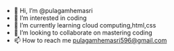 - 👋 Hi, I’m @pulagamhemasri
- 👀 I’m interested in coding
- 🌱 I’m currently learning cloud computing,html,css
- 💞️ I’m looking to collaborate on mastering coding 
- 📫 How to reach me pulagamhemasri596@gmail.com

<!---
pulagamhemasri/pulagamhemasri is a ✨ special ✨ repository because its `README.md` (this file) appears on your GitHub profile.
You can click the Preview link to take a look at your changes.
--->
